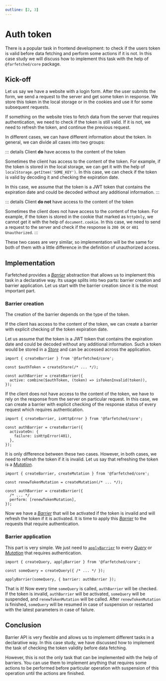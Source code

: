 ```yaml
---
outline: [2, 3]
---
```


# Auth token

There is a popular task in frontend development: to check if the users token is valid before data fetching and perform some actions if it is not. In this case study we will discuss how to implement this task with the help of `@farfetched/core` package.

<!--@include: ../shared/case.md-->

## Kick-off

Let us say we have a website with a login form. After the user submits the form, we send a request to the server and get some token in response. We store this token in the local storage or in the cookies and use it for some subsequent requests.

If something on the website tries to fetch data from the server that requires authentication, we need to check if the token is still valid. If it is not, we need to refresh the token, and continue the previous request.

In different cases, we can have different information about the token. In general, we can divide all cases into two groups:

::: details Client **do** have access to the content of the token

Sometimes the client has access to the content of the token. For example, if the token is stored in the local storage, we can get it with the help of `localStorage.getItem('SOME_KEY')`. In this case, we can check if the token is valid by decoding it and checking the expiration date.

In this case, we assume that the token is a JWT token that contains the expiration date and could be decoded without any additional information.
:::

::: details Client **do not** have access to the content of the token

Sometimes the client does not have access to the content of the token. For example, if the token is stored in the cookie that marked as `httpOnly`, we cannot get it with the help of `document.cookie`. In this case, we need to send a request to the server and check if the response is `200 OK` or `401 Unauthorized`.
:::

These two cases are very similar, so implementation will be the same for both of them with a little difference in the definition of unauthorized access.

## Implementation

Farfetched provides a [_Barrier_](/api/primitives/barrier) abstraction that allows us to implement this task in a declarative way. Its usage splits into two parts: barrier creation and barrier application. Let us start with the barrier creation since it is the most important part.

### Barrier creation

The creation of the barrier depends on the type of the token.

If the client has access to the content of the token, we can create a barrier with explicit checking of the token expiration date.

Let us assume that the token is a JWT token that contains the expiration date and could be decoded without any additional information. Such a token would be stored in a [_Store_](https://effector.dev/docs/api/effector/store) and can be accessed across the application.

```ts{6}
import { createBarrier } from '@farfetched/core';

const $authToken = createStore(/* ... */);

const authBarrier = createBarrier({
  active: combine($authToken, (token) => isTokenInvalid(token)),
});
```

If the client does not have access to the content of the token, we have to rely on the response from the server on particular request. In this case, we can create a barrier with explicit checking of the response status of every request which requires authentication.

```ts{4-6}
import { createBarrier, isHttpError } from '@farfetched/core';

const authBarrier = createBarrier({
  activateOn: {
    failure: isHttpError(401),
  },
});
```

It is only difference between these two cases. However, in both cases, we need to refresh the token if it is invalid. Let us say that refreshing the token is a [_Mutation_](/api/primitives/mutation).

```ts{7}
import { createBarrier, createMutation } from '@farfetched/core';

const renewTokenMutation = createMutation(/* ... */);

const authBarrier = createBarrier({
  /* ... */
  perform: [renewTokenMutation],
});
```

Now we have a [_Barrier_](/api/primitives/barrier) that will be activated if the token is invalid and will refresh the token if it is activated. It is time to apply this [_Barrier_](/api/primitives/barrier) to the requests that require authentication.

### Barrier application

This part is very simple. We just need to [`applyBarrier`](/api/operators/apply_barrier) to every [_Query_](/api/primitives/query) or [_Mutation_](/api/primitives/mutation) that requires authentication.

```ts{5}
import { createQuery, applyBarrier } from '@farfetched/core';

const someQuery = createQuery({ /* ... */ });

applyBarrier(someQuery, { barrier: authBarrier });
```

That is it! Now every time `someQuery` is called, `authBarrier` will be checked. If the token is invalid, `authBarrier` will be activated, `someQuery` will be suspended, and `renewTokenMutation` will be called. After `renewTokenMutation` is finished, `someQuery` will be resumed in case of suspension or restarted with the latest parameters in case of failure.

## Conclusion

Barrier API is very flexible and allows us to implement different tasks in a declarative way. In this case study, we have discussed how to implement the task of checking the token validity before data fetching.

However, this is not the only task that can be implemented with the help of barriers. You can use them to implement anything that requires some actions to be performed before particular operation with suspension of this operation until the actions are finished.
